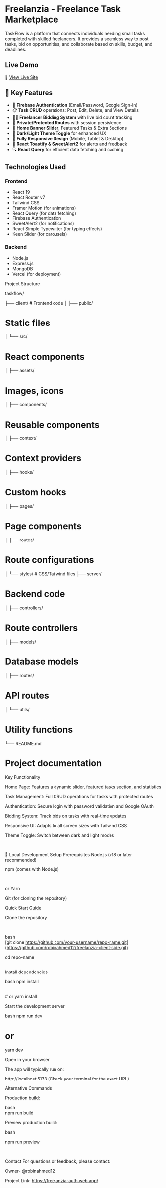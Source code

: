 
# Freelanzia - Freelance Task Marketplace



TaskFlow is a platform that connects individuals needing small tasks completed with skilled freelancers. It provides a seamless way to post tasks, bid on opportunities, and collaborate based on skills, budget, and deadlines.

## Live Demo

🔗 [View Live Site](https://freelanzia-auth.web.app/)



## 🚀 Key Features

- 🔐 **Firebase Authentication** (Email/Password, Google Sign-In)
- 📋 **Task CRUD** operations: Post, Edit, Delete, and View Details
- 🧑‍💻 **Freelancer Bidding System** with live bid count tracking
- 🎯 **Private/Protected Routes** with session persistence
- 🎡 **Home Banner Slider**, Featured Tasks & Extra Sections
- 🌙 **Dark/Light Theme Toggle** for enhanced UX
- 📱 **Fully Responsive Design** (Mobile, Tablet & Desktop)
- 🍞 **React Toastify & SweetAlert2** for alerts and feedback
- 🔍 **React Query** for efficient data fetching and caching




## Technologies Used

### Frontend
- React 19
- React Router v7
- Tailwind CSS
- Framer Motion (for animations)
- React Query (for data fetching)
- Firebase Authentication
- SweetAlert2 (for notifications)
- React Simple Typewriter (for typing effects)
- Keen Slider (for carousels)

### Backend
- Node.js
- Express.js
- MongoDB
- Vercel (for deployment)




Project Structure



taskflow/

├── client/                  # Frontend code
│   ├── public/       
# Static files
│   └── src/      
# React components
│       ├── assets/ 
# Images, icons
│       ├── components/ 
# Reusable components
│       ├── context/ 
# Context providers
│       ├── hooks/ 
# Custom hooks
│       ├── pages/ 
# Page components

│       ├── routes/
# Route configurations
│       └── styles/          # CSS/Tailwind files
├── server/     
# Backend code
│   ├── controllers/
# Route controllers
│   ├── models/  
# Database models
│   ├── routes/    
# API routes
│   └── utils/    
# Utility functions
└── README.md     
# Project documentation



Key Functionality

Home Page: 
Features a dynamic slider, featured tasks section, and statistics

Task Management:
Full CRUD operations for tasks with protected routes

Authentication: 
Secure login with password validation and Google OAuth

Bidding System:
Track bids on tasks with real-time updates

Responsive UI:
Adapts to all screen sizes with Tailwind CSS

Theme Toggle:
Switch between dark and light modes


<br>

🚀 Local Development Setup
Prerequisites
Node.js (v18 or later recommended)
<br>

npm (comes with Node.js)

<br>

or Yarn

Git (for cloning the repository)
<br>

Quick Start Guide
<br>

Clone the repository

<br>

bash
<br>
[git clone https://github.com/your-username/repo-name.git](https://github.com/robinahmed12/freelanzia-client-side.git)
<br>

cd repo-name

<br>
Install dependencies

bash
npm install

<br>
# or
yarn install
<br>

Start the development server

bash
npm run dev
# or
yarn dev
<br>

Open in your browser
<br>

The app will typically run on:


http://localhost:5173
(Check your terminal for the exact URL)

Alternative Commands
<br>

Production build:

bash
<br>
npm run build
<br>

Preview production build:

bash
<br>

npm run preview




<br>




Contact
For questions or feedback, please contact:

Owner- @robinahmed12

Project Link: https://freelanzia-auth.web.app/
